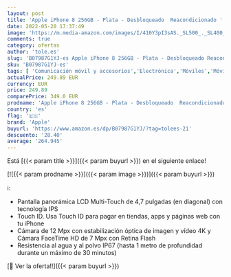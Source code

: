 ```yaml
---
layout: post
title: 'Apple iPhone 8 256GB - Plata - Desbloqueado  Reacondicionado '
date: 2022-05-20 17:37:49
image: 'https://m.media-amazon.com/images/I/410Y3pI3sAS._SL500_._SL400_.jpg'
comments: true
category: ofertas
author: 'tole.es'
slug: 'B07987G1YJ-es Apple iPhone 8 256GB - Plata - Desbloqueado Reacondicionado'
sku: 'B07987G1YJ-es'
tags: [ 'Comunicación móvil y accesorios','Electrónica','Móviles','Móviles y smartphones libres','apple','iphone','🇪🇸', ]
actualPrice: 249.89 EUR
currency: EUR
price: 249.89
comparePrice: 349.0 EUR
prodname: 'Apple iPhone 8 256GB - Plata - Desbloqueado  Reacondicionado '
country: 'es'
flag: '🇪🇸'
brand: 'Apple'
buyurl: 'https://www.amazon.es/dp/B07987G1YJ/?tag=tolees-21'
descuento: '28.40'
average: '264.945'
---
```


Está [{{< param title >}}]({{< param buyurl >}}) en el siguiente enlace!

[![{{< param prodname >}}]({{< param image >}})]({{< param buyurl >}})

ℹ️:

- Pantalla panorámica LCD Multi-Touch de 4,7 pulgadas (en diagonal) con tecnología IPS
- Touch ID. Usa Touch ID para pagar en tiendas, apps y páginas web con tu iPhone
- Cámara de 12 Mpx con estabilización óptica de imagen y vídeo 4K y Cámara FaceTime HD de 7 Mpx con Retina Flash
- Resistencia al agua y al polvo IP67 (hasta 1 metro de profundidad durante un máximo de 30 minutos)

[🛒 Ver la oferta!!]({{< param buyurl >}})
